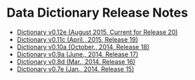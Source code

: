 # Data Dictionary Release Notes

* [Dictionary v0.12e (August 2015, Current for Release 20)][1]
* [Dictionary v0.11c (April., 2015, Release 19)][2]
* [Dictionary v0.10a (October., 2014, Release 18)][3]
* [Dictionary v0.9a (June., 2014. Release 17)][4]
* [Dictionary v0.8d (Mar., 2014. Release 16)][5]
* [Dictionary v0.7e (Jan., 2014. Release 15)][6]

[1]: release-20.md
[2]: release-19.md
[3]: release-18.md
[4]: release-17.md
[5]: release-16.md
[6]: release-15.md
